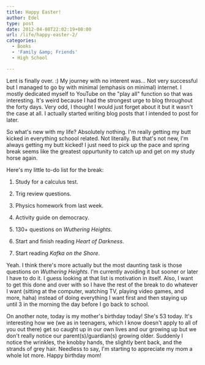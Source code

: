 ```yaml
---
title: Happy Easter!
author: Edel
type: post
date: 2012-04-08T22:02:19+00:00
url: /life/happy-easter-2/
categories:
  - Books
  - 'Family &amp; Friends'
  - High School

---
```

Lent is finally over. :) My journey with no interent was... Not very successful but I managed to go by with minimal (emphasis on minimal) internet. I mostly dedicated myself to YouTube on the "play all" function so that was interesting. It's weird because I had the strongest urge to blog throughout the forty days. Very odd, I thought I would just forget about it but it wasn't the case at all. I actually started writing blog posts that I intended to post for later.

So what's new with my life? Absolutely nothing. I'm really getting my butt kicked in everything schoool related. Not literally. But that's not new, I'm always getting my butt kicked! I just need to pick up the pace and spring break seems like the greatest oppurtunity to catch up and get on my study horse again.

Here's my little to-do list for the break:

1. Study for a calculus test.
  
2. Trig review questions.
  
3. Physics homework from last week.
  
4. Activity guide on democracy.
  
5. 130+ questions on _Wuthering Heights_.
  
6. Start and finish reading _Heart of Darkness_.
  
7. Start reading _Kafka on the Shore_.

Yeah. I think there's more actually but the most daunting task is those questions on _Wuthering Heights_. I'm currently avoiding it but sooner or later I have to do it. I guess looking at that list is motivation in itself. Also, I want to get this done and over with so I have the rest of the break to do whatever I want (sitting at the computer, watching TV, playing video games, and more, haha) instead of doing everything I want first and then staying up until 3 in the morning the day before I go back to school.

On another note, today is my mother's birthday today! She's 53 today. It's interesting how we (we as in teenagers, which I know doesn't apply to all of you out there) get so caught up in our own lives and our growing up but we don't really notice our parent(s)/guardian(s) growing older. Suddenly I notice the wrinkles, the knobby hands, the slightly bent back, and the strands of grey hair. Needless to say, I'm starting to appreciate my mom a whole lot more. Happy birthday mom!


